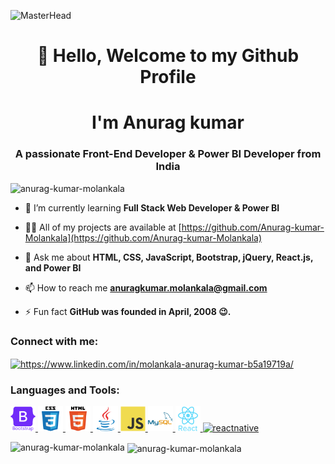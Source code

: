 ![MasterHead](https://user-images.githubusercontent.com/95478989/198955082-6e78ebb5-e1e4-49f9-8d32-6e5af3984dcd.gif)
<h1 align="center"> 👋 Hello, Welcome to my Github Profile</h1>
<h1 align="center"> I'm Anurag kumar</h1>
<h3 align="center">A passionate Front-End Developer & Power BI Developer from India</h3>

<p align="left"> <img src="https://komarev.com/ghpvc/?username=anurag-kumar-molankala&label=Profile%20views&color=0e75b6&style=flat" alt="anurag-kumar-molankala" /> </p>

- 🌱 I’m currently learning **Full Stack Web Developer & Power BI**

- 👨‍💻 All of my projects are available at [https://github.com/Anurag-kumar-Molankala](https://github.com/Anurag-kumar-Molankala)

- 💬 Ask me about **HTML, CSS, JavaScript, Bootstrap, jQuery, React.js, and Power BI**

- 📫 How to reach me **anuragkumar.molankala@gmail.com**

- ⚡ Fun fact **GitHub was founded in April, 2008 😉.**

<h3 align="left">Connect with me:</h3>
<p align="left">
<a href="https://www.linkedin.com/in/molankala-anurag-kumar-b5a19719a" target="blank"><img align="center" src="https://raw.githubusercontent.com/rahuldkjain/github-profile-readme-generator/master/src/images/icons/Social/linked-in-alt.svg" alt="https://www.linkedin.com/in/molankala-anurag-kumar-b5a19719a/" height="30" width="40" /></a>
</p>

<h3 align="left">Languages and Tools:</h3>
<p align="left"> <a href="https://getbootstrap.com" target="_blank" rel="noreferrer"> <img src="https://raw.githubusercontent.com/devicons/devicon/master/icons/bootstrap/bootstrap-plain-wordmark.svg" alt="bootstrap" width="40" height="40"/> </a> <a href="https://www.w3schools.com/css/" target="_blank" rel="noreferrer"> <img src="https://raw.githubusercontent.com/devicons/devicon/master/icons/css3/css3-original-wordmark.svg" alt="css3" width="40" height="40"/> </a> <a href="https://www.w3.org/html/" target="_blank" rel="noreferrer"> <img src="https://raw.githubusercontent.com/devicons/devicon/master/icons/html5/html5-original-wordmark.svg" alt="html5" width="40" height="40"/> </a> <a href="https://www.java.com" target="_blank" rel="noreferrer"> <img src="https://raw.githubusercontent.com/devicons/devicon/master/icons/java/java-original.svg" alt="java" width="40" height="40"/> </a> <a href="https://developer.mozilla.org/en-US/docs/Web/JavaScript" target="_blank" rel="noreferrer"> <img src="https://raw.githubusercontent.com/devicons/devicon/master/icons/javascript/javascript-original.svg" alt="javascript" width="40" height="40"/> </a> <a href="https://www.mysql.com/" target="_blank" rel="noreferrer"> <img src="https://raw.githubusercontent.com/devicons/devicon/master/icons/mysql/mysql-original-wordmark.svg" alt="mysql" width="40" height="40"/> </a> <a href="https://reactjs.org/" target="_blank" rel="noreferrer"> <img src="https://raw.githubusercontent.com/devicons/devicon/master/icons/react/react-original-wordmark.svg" alt="react" width="40" height="40"/> </a> <a href="https://reactnative.dev/" target="_blank" rel="noreferrer"> <img src="https://reactnative.dev/img/header_logo.svg" alt="reactnative" width="40" height="40"/> </a> </p>

<p><img align="left" src="https://github-readme-stats.vercel.app/api/top-langs?username=anurag-kumar-molankala&show_icons=true&locale=en&layout=compact" alt="anurag-kumar-molankala" /></p>

<p>&nbsp;<img align="center" src="https://github-readme-stats.vercel.app/api?username=anurag-kumar-molankala&show_icons=true&locale=en" alt="anurag-kumar-molankala" /></p>
